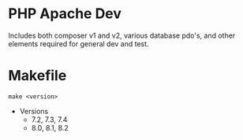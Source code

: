 # PHP Apache Dev

Includes both composer v1 and v2, various database pdo's, and other elements required for general dev and test.

# Makefile

```
make <version>
```

* Versions
  * 7.2, 7.3, 7.4
  * 8.0, 8.1, 8.2
